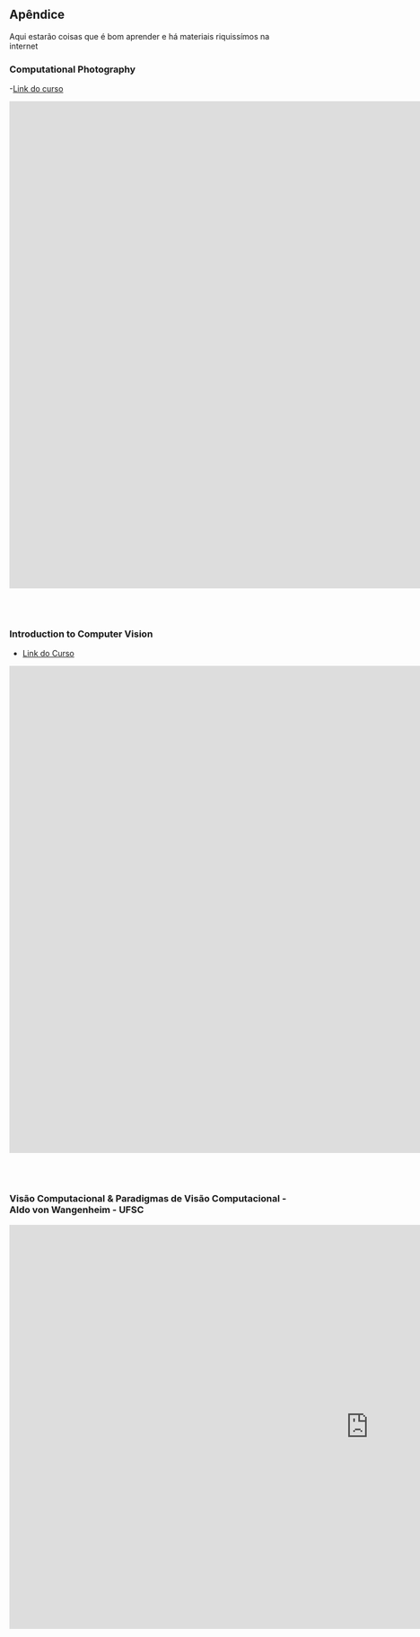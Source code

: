 
## Apêndice

Aqui estarão coisas que é bom aprender e há materiais riquissímos na internet


### Computational Photography 
 
 -[Link do curso](https://classroom.udacity.com/courses/ud955)
 
 <iframe width="1543" height="868" src="https://www.youtube.com/embed/kVq190SBoI8" title="YouTube video player" frameborder="0" allow="accelerometer; autoplay; clipboard-write; encrypted-media; gyroscope; picture-in-picture" allowfullscreen></iframe>

<br><br>

### Introduction to Computer Vision
- [Link do Curso](https://classroom.udacity.com/courses/ud810)

<iframe width="1543" height="868" src="https://www.youtube.com/embed/kVq190SBoI8" title="YouTube video player" frameborder="0" allow="accelerometer; autoplay; clipboard-write; encrypted-media; gyroscope; picture-in-picture" allowfullscreen></iframe>

<br><br>

### Visão Computacional & Paradigmas de Visão Computacional - Aldo von Wangenheim - UFSC

<iframe width="1280" height="720" src="https://www.youtube.com/embed/dWOZTpmDkas?list=PLna9lEnCr-GuaglkAQE2H-WE6tBYjBN7O" title="YouTube video player" frameborder="0" allow="accelerometer; autoplay; clipboard-write; encrypted-media; gyroscope; picture-in-picture" allowfullscreen></iframe>